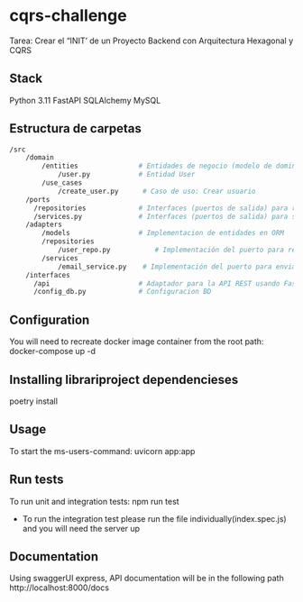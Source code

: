 # cqrs-challenge
Tarea: Crear el “INIT’ de un Proyecto Backend con Arquitectura Hexagonal
y CQRS

## Stack
Python 3.11
FastAPI
SQLAlchemy
MySQL

## Estructura de carpetas
```bash
/src
    /domain
        /entities               # Entidades de negocio (modelo de dominio)
            /user.py            # Entidad User
        /use_cases
            /create_user.py      # Caso de uso: Crear usuario
    /ports
      /repositories             # Interfaces (puertos de salida) para repositorios
      /services.py              # Interfaces (puertos de salida) para servicios externos
    /adapters
        /models                 # Implementacion de entidades en ORM
        /repositories
            /user_repo.py           # Implementación del puerto para repositorio SQLAlchemy
        /services
            /email_service.py    # Implementación del puerto para enviar emails
    /interfaces
      /api                      # Adaptador para la API REST usando FastAPI
      /config_db.py             # Configuracion BD
```

## Configuration
You will need to recreate docker image container from the root path:
docker-compose up -d

## Installing librariproject dependencieses
poetry install

## Usage
To start the ms-users-command:
uvicorn app:app

## Run tests
To run unit and integration tests:
npm run test
* To run the integration test please run the file individually(index.spec.js) and you will need the server up

## Documentation
Using swaggerUI express, API documentation will be in the following path
http://localhost:8000/docs
